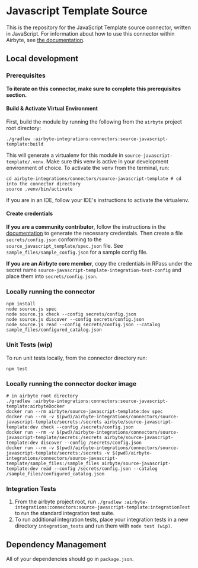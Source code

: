 # Javascript Template Source

This is the repository for the JavaScript Template source connector, written in JavaScript.
For information about how to use this connector within Airbyte, see [the documentation](https://docs.airbyte.io/integrations/sources/javascript-template).

## Local development

### Prerequisites

**To iterate on this connector, make sure to complete this prerequisites section.**

#### Build & Activate Virtual Environment

First, build the module by running the following from the `airbyte` project root directory:

```
./gradlew :airbyte-integrations:connectors:source-javascript-template:build
```

This will generate a virtualenv for this module in `source-javascript-template/.venv`. Make sure this venv is active in your
development environment of choice. To activate the venv from the terminal, run:

```
cd airbyte-integrations/connectors/source-javascript-template # cd into the connector directory
source .venv/bin/activate
```

If you are in an IDE, follow your IDE's instructions to activate the virtualenv.

#### Create credentials

**If you are a community contributor**, follow the instructions in the [documentation](https://docs.airbyte.io/integrations/sources/javascript-template)
to generate the necessary credentials. Then create a file `secrets/config.json` conforming to the `source_javascript_template/spec.json` file.
See `sample_files/sample_config.json` for a sample config file.

**If you are an Airbyte core member**, copy the credentials in RPass under the secret name `source-javascript-template-integration-test-config`
and place them into `secrets/config.json`.

### Locally running the connector

```
npm install
node source.js spec
node source.js check --config secrets/config.json
node source.js discover --config secrets/config.json
node source.js read --config secrets/config.json --catalog sample_files/configured_catalog.json
```

### Unit Tests (wip)

To run unit tests locally, from the connector directory run:

```
npm test
```

### Locally running the connector docker image

```
# in airbyte root directory
./gradlew :airbyte-integrations:connectors:source-javascript-template:airbyteDocker
docker run --rm airbyte/source-javascript-template:dev spec
docker run --rm -v $(pwd)/airbyte-integrations/connectors/source-javascript-template/secrets:/secrets airbyte/source-javascript-template:dev check --config /secrets/config.json
docker run --rm -v $(pwd)/airbyte-integrations/connectors/source-javascript-template/secrets:/secrets airbyte/source-javascript-template:dev discover --config /secrets/config.json
docker run --rm -v $(pwd)/airbyte-integrations/connectors/source-javascript-template/secrets:/secrets -v $(pwd)/airbyte-integrations/connectors/source-javascript-template/sample_files:/sample_files airbyte/source-javascript-template:dev read --config /secrets/config.json --catalog /sample_files/configured_catalog.json
```

### Integration Tests

1. From the airbyte project root, run `./gradlew :airbyte-integrations:connectors:source-javascript-template:integrationTest` to run the standard integration test suite.
1. To run additional integration tests, place your integration tests in a new directory `integration_tests` and run them with `node test (wip)`.

## Dependency Management

All of your dependencies should go in `package.json`.

